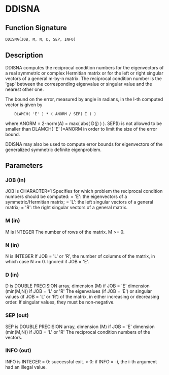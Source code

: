 # DDISNA

## Function Signature

```fortran
DDISNA(JOB, M, N, D, SEP, INFO)
```

## Description


 DDISNA computes the reciprocal condition numbers for the eigenvectors
 of a real symmetric or complex Hermitian matrix or for the left or
 right singular vectors of a general m-by-n matrix. The reciprocal
 condition number is the 'gap' between the corresponding eigenvalue or
 singular value and the nearest other one.

 The bound on the error, measured by angle in radians, in the I-th
 computed vector is given by

        DLAMCH( 'E' ) * ( ANORM / SEP( I ) )

 where ANORM = 2-norm(A) = max( abs( D(j) ) ).  SEP(I) is not allowed
 to be smaller than DLAMCH( 'E' )*ANORM in order to limit the size of
 the error bound.

 DDISNA may also be used to compute error bounds for eigenvectors of
 the generalized symmetric definite eigenproblem.

## Parameters

### JOB (in)

JOB is CHARACTER*1 Specifies for which problem the reciprocal condition numbers should be computed: = 'E': the eigenvectors of a symmetric/Hermitian matrix; = 'L': the left singular vectors of a general matrix; = 'R': the right singular vectors of a general matrix.

### M (in)

M is INTEGER The number of rows of the matrix. M >= 0.

### N (in)

N is INTEGER If JOB = 'L' or 'R', the number of columns of the matrix, in which case N >= 0. Ignored if JOB = 'E'.

### D (in)

D is DOUBLE PRECISION array, dimension (M) if JOB = 'E' dimension (min(M,N)) if JOB = 'L' or 'R' The eigenvalues (if JOB = 'E') or singular values (if JOB = 'L' or 'R') of the matrix, in either increasing or decreasing order. If singular values, they must be non-negative.

### SEP (out)

SEP is DOUBLE PRECISION array, dimension (M) if JOB = 'E' dimension (min(M,N)) if JOB = 'L' or 'R' The reciprocal condition numbers of the vectors.

### INFO (out)

INFO is INTEGER = 0: successful exit. < 0: if INFO = -i, the i-th argument had an illegal value.

